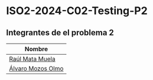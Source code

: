 # ISO2-2024-C02-Testing-P2

## Integrantes de el problema 2

| Nombre                                    |
|-------------------------------------------|
| [Raúl Mata Muela](mailto:raul.mata@alu.uclm.es)       |
| [Álvaro Mozos Olmo](mailto:alvaro_mzosos@alu.uclm.es)      |
